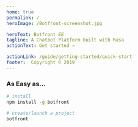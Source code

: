 ```yaml
---
home: true
permalink: /
heroImage: /Botfront-screenshot.jpg

heroText: Botfront EE
tagline: A Chatbot Platform built with Rasa
actionText: Get started →

actionLink: /guide/getting-started/quick-start
footer:  Copyright © 2019
---
```


### As Easy as...

``` bash
# install
npm install -g botfront 

# create/launch a project
botfront
```